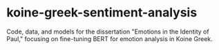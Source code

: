 # koine-greek-sentiment-analysis
Code, data, and models for the dissertation "Emotions in the Identity of Paul," focusing on fine-tuning BERT for emotion analysis in Koine Greek.
